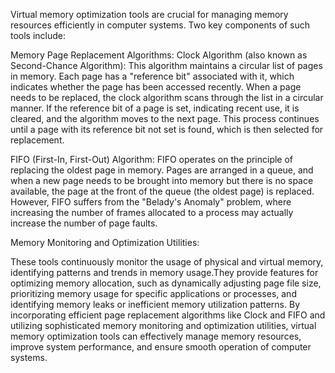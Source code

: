 Virtual memory optimization tools are crucial for managing memory resources efficiently in computer systems. Two key components of such tools include:

Memory Page Replacement Algorithms:
Clock Algorithm (also known as Second-Chance Algorithm): This algorithm maintains a circular list of pages in memory. Each page has a "reference bit" associated with it, which indicates whether the page has been accessed recently. When a page needs to be replaced, the clock algorithm scans through the list in a circular manner. If the reference bit of a page is set, indicating recent use, it is cleared, and the algorithm moves to the next page. This process continues until a page with its reference bit not set is found, which is then selected for replacement.

FIFO (First-In, First-Out) Algorithm: FIFO operates on the principle of replacing the oldest page in memory. Pages are arranged in a queue, and when a new page needs to be brought into memory but there is no space available, the page at the front of the queue (the oldest page) is replaced. However, FIFO suffers from the "Belady's Anomaly" problem, where increasing the number of frames allocated to a process may actually increase the number of page faults.

Memory Monitoring and Optimization Utilities:

These tools continuously monitor the usage of physical and virtual memory, identifying patterns and trends in memory usage.They provide features for optimizing memory allocation, such as dynamically adjusting page file size, prioritizing memory usage for specific applications or processes, and identifying memory leaks or inefficient memory utilization patterns.
By incorporating efficient page replacement algorithms like Clock and FIFO and utilizing sophisticated memory monitoring and optimization utilities, virtual memory optimization tools can effectively manage memory resources, improve system performance, and ensure smooth operation of computer systems.
